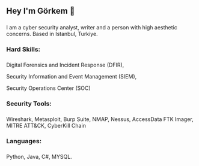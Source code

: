 <h2 align="left">Hey I'm Görkem 👋</h2>

###

<p align="left"> I am a cyber security analyst, writer and a person with high aesthetic concerns. Based in Istanbul, Turkiye. </p>

###

<h3 align="left">Hard Skills: </h3>

###

<p> Digital Forensics and Incident Response (DFIR), </p>
<p> Security Information and Event Management (SIEM), </p>
<p> Security Operations Center (SOC) </p>

###

<h3 align="left"> Security Tools: </h3>

###

Wireshark, Metasploit, Burp Suite, NMAP, Nessus, AccessData FTK Imager, MITRE ATT&CK, CyberKill 
Chain

###


<h3 align="left">Languages: </h3>

###

Python, Java, C#, MYSQL.

###


